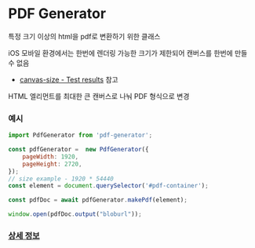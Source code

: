 # PDF Generator
특정 크기 이상의 html을 pdf로 변환하기 위한 클래스

iOS 모바일 환경에서는 한번에 렌더링 가능한 크기가 제한되어 캔버스를 한번에 만들 수 없음
  - [canvas-size - Test results](https://jhildenbiddle.github.io/canvas-size/#/?id=test-results) 참고

HTML 엘리먼트를 최대한 큰 캔버스로 나눠 PDF 형식으로 변경 

### 예시
```javascript
import PdfGenerator from 'pdf-generator';

const pdfGenerator =  new PdfGenerator({
    pageWidth: 1920,
    pageHeight: 2720,
});
// size example - 1920 * 54440
const element = document.querySelector('#pdf-container');

const pdfDoc = await pdfGenerator.makePdf(element);

window.open(pdfDoc.output("bloburl"));

```

### [상세 정보](https://rowan-apricot-295.notion.site/html2canvas-pdf-1353963bcee3806cab3ce6244f49162d)